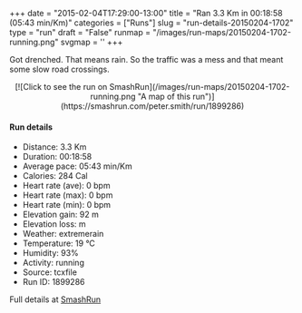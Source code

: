 +++
date = "2015-02-04T17:29:00-13:00"
title = "Ran 3.3 Km in 00:18:58 (05:43 min/Km)"
categories = ["Runs"]
slug = "run-details-20150204-1702"
type = "run"
draft = "False"
runmap = "/images/run-maps/20150204-1702-running.png"
svgmap = '<polyline points="0 56, 6 46, 20 48, 27 36, 36 27, 43 29, 63 43, 65 43, 88 48, 92 56, 100 73, 91 50, 73 45, 74 41, 62 41, 57 38, 38 26, 34 26, 21 48, 8 44, 1 48, 0 54">'
+++

Got drenched. That means rain. So the traffic was a mess and that meant some slow road crossings. 



<!--more-->

<center>
[![Click to see the run on SmashRun](/images/run-maps/20150204-1702-running.png "A map of this run")](https://smashrun.com/peter.smith/run/1899286)
</center>

#### Run details

* Distance: 3.3 Km
* Duration: 00:18:58
* Average pace: 05:43 min/Km
* Calories: 284 Cal
* Heart rate (ave): 0 bpm
* Heart rate (max): 0 bpm
* Heart rate (min): 0 bpm
* Elevation gain: 92 m
* Elevation loss:  m
* Weather: extremerain
* Temperature: 19 &deg;C
* Humidity: 93%
* Activity: running
* Source: tcxfile
* Run ID: 1899286

Full details at [SmashRun](https://smashrun.com/peter.smith/run/1899286)